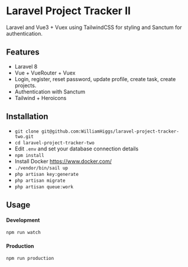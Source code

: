 # Laravel Project Tracker II

Laravel and Vue3 + Vuex using TailwindCSS for styling and Sanctum for authentication.

## Features

-   Laravel 8
-   Vue + VueRouter + Vuex
-   Login, register, reset password, update profile, create task, create projects.
-   Authentication with Sanctum
-   Tailwind + Heroicons

## Installation

-   `git clone git@github.com:WilliamHiggs/laravel-project-tracker-two.git`
-   `cd laravel-project-tracker-two`
-   Edit `.env` and set your database connection details
-   `npm install`
-   Install Docker https://www.docker.com/
-   `./vendor/bin/sail up`
-   `php artisan key:generate`
-   `php artisan migrate`
-   `php artisan queue:work`

## Usage

#### Development

```bash
npm run watch

```

#### Production

```bash
npm run production
```
